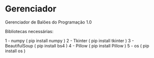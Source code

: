 # Gerenciador
Gerenciador de Balões do Programação 1.0

Bibliotecas necessárias:

1 - numpy ( pip install numpy )
2 - Tkinter ( pip install tkinter )
3 - BeautifulSoup ( pip install bs4 )
4 - Pillow ( pip install Pillow )
5 - os ( pip install os )
